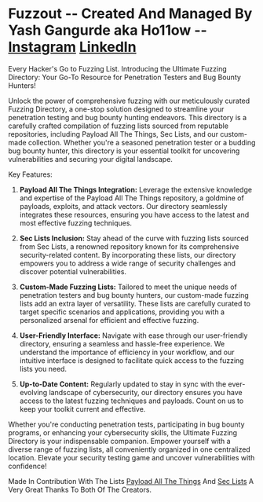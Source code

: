 # Fuzzout -- Created And Managed By Yash Gangurde aka Ho11ow -- <a href="https://www.instagram.com/ho11ow.exe/" target="_blank">Instagram</a>  <a href="https://www.linkedin.com/in/yash-gangurde-ba2634226/" target="_blank">LinkedIn</a>
Every Hacker's Go to Fuzzing List.
Introducing the Ultimate Fuzzing Directory: Your Go-To Resource for Penetration Testers and Bug Bounty Hunters!

Unlock the power of comprehensive fuzzing with our meticulously curated Fuzzing Directory, a one-stop solution designed to streamline your penetration testing and bug bounty hunting endeavors. This directory is a carefully crafted compilation of fuzzing lists sourced from reputable repositories, including Payload All The Things, Sec Lists, and our custom-made collection. Whether you're a seasoned penetration tester or a budding bug bounty hunter, this directory is your essential toolkit for uncovering vulnerabilities and securing your digital landscape.

Key Features:

1. **Payload All The Things Integration:**
   Leverage the extensive knowledge and expertise of the Payload All The Things repository, a goldmine of payloads, exploits, and attack vectors. Our directory seamlessly integrates these resources, ensuring you have access to the latest and most effective fuzzing techniques.

2. **Sec Lists Inclusion:**
   Stay ahead of the curve with fuzzing lists sourced from Sec Lists, a renowned repository known for its comprehensive security-related content. By incorporating these lists, our directory empowers you to address a wide range of security challenges and discover potential vulnerabilities.

3. **Custom-Made Fuzzing Lists:**
   Tailored to meet the unique needs of penetration testers and bug bounty hunters, our custom-made fuzzing lists add an extra layer of versatility. These lists are carefully curated to target specific scenarios and applications, providing you with a personalized arsenal for efficient and effective fuzzing.

4. **User-Friendly Interface:**
   Navigate with ease through our user-friendly directory, ensuring a seamless and hassle-free experience. We understand the importance of efficiency in your workflow, and our intuitive interface is designed to facilitate quick access to the fuzzing lists you need.

5. **Up-to-Date Content:**
   Regularly updated to stay in sync with the ever-evolving landscape of cybersecurity, our directory ensures you have access to the latest fuzzing techniques and payloads. Count on us to keep your toolkit current and effective.

Whether you're conducting penetration tests, participating in bug bounty programs, or enhancing your cybersecurity skills, the Ultimate Fuzzing Directory is your indispensable companion. Empower yourself with a diverse range of fuzzing lists, all conveniently organized in one centralized location. Elevate your security testing game and uncover vulnerabilities with confidence!

Made In Contribution With The Lists <a href="https://github.com/swisskyrepo/PayloadsAllTheThings" target="_blank">Payload All The Things</a>
And <a href="https://github.com/danielmiessler/SecLists" target="_blank">Sec Lists</a> A Very Great Thanks To Both Of The Creators.

